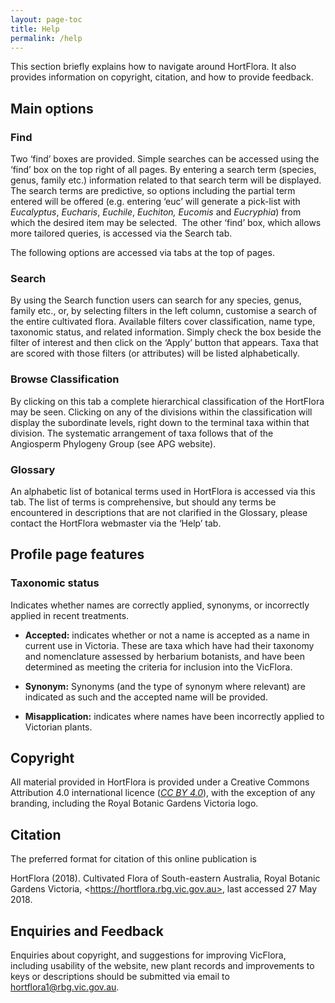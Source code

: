 ```yaml
---
layout: page-toc
title: Help
permalink: /help
---
```


This section briefly explains how to navigate around HortFlora. It also provides information on copyright, citation, and how to provide feedback.

## Main options

### Find

Two ‘find’ boxes are provided. Simple searches can be accessed using the ‘find’ box on the top right of all pages. By entering a search term (species, genus, family etc.) information related to that search term will be displayed. The search terms are predictive, so options including the partial term entered will be offered (e.g. entering ‘euc’ will generate a pick-list with *Eucalyptus*, *Eucharis*, *Euchile*, *Euchiton, Eucomis* and *Eucryphia*) from which the desired item may be selected.  The other ‘find’ box, which allows more tailored queries, is accessed via the Search tab.

The following options are accessed via tabs at the top of pages.

### Search

By using the Search function users can search for any species, genus, family etc., or, by selecting filters in the left column, customise a search of the entire cultivated flora. Available filters cover classification, name type, taxonomic status, and related information. Simply check the box beside the filter of interest and then click on the ‘Apply’ button that appears. Taxa that are scored with those filters (or attributes) will be listed alphabetically.

### Browse Classification

By clicking on this tab a complete hierarchical classification of the HortFlora may be seen. Clicking on any of the divisions within the classification will display the subordinate levels, right down to the terminal taxa within that division. The systematic arrangement of taxa follows that of the Angiosperm Phylogeny Group (see APG website).

### Glossary

An alphabetic list of botanical terms used in HortFlora is accessed via this tab. The list of terms is comprehensive, but should any terms be encountered in descriptions that are not clarified in the Glossary, please contact the HortFlora webmaster via the ‘Help’ tab.

## Profile page features

### Taxonomic status

Indicates whether names are correctly applied, synonyms, or incorrectly applied in recent treatments.

-   **Accepted:** indicates whether or not a name is accepted as a name in current use in Victoria. These are taxa which have had their taxonomy and nomenclature assessed by herbarium botanists, and have been determined as meeting the criteria for inclusion into the VicFlora.

-   **Synonym:** Synonyms (and the type of synonym where relevant) are indicated as such and the accepted name will be provided.

-   **Misapplication:** indicates where names have been incorrectly applied to Victorian plants.

## Copyright

All material provided in HortFlora is provided under a Creative Commons Attribution 4.0 international licence ([*CC BY 4.0*](http://creativecommons.org/licenses/by/4.0/)), with the exception of any branding, including the Royal Botanic Gardens Victoria logo.

## Citation

The preferred format for citation of this online publication is    

HortFlora (2018). Cultivated Flora of South-eastern Australia, Royal Botanic Gardens Victoria, &lt;https://hortflora.rbg.vic.gov.au>, last accessed 27 May 2018.

## Enquiries and Feedback

Enquiries about copyright, and suggestions for improving VicFlora, including usability of the website, new plant records and improvements to keys or descriptions should be submitted via email to [hortflora1@rbg.vic.gov.au](mailto:hortflora1@rbg.vic.gov.au?subject=User%20feedback%20on%20HortFlora).
